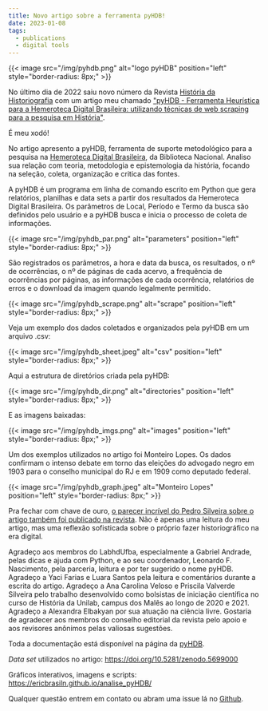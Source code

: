```yaml
---
title: Novo artigo sobre a ferramenta pyHDB!
date: 2023-01-08
tags:
  - publications
  - digital tools
---
```


{{< image src="/img/pyhdb.png" alt="logo pyHDB" position="left" style="border-radius: 8px;" >}}

No último dia de 2022 saiu novo número da Revista [História da Historiografia](https://www.historiadahistoriografia.com.br/revista/issue/view/45) com um artigo meu chamado ["pyHDB - Ferramenta Heurística para a Hemeroteca Digital Brasileira: utilizando técnicas de web scraping para a pesquisa em História"](https://doi.org/10.15848/hh.v15i40.1904). 

É meu xodó!

No artigo apresento a pyHDB, ferramenta de suporte metodológico para a pesquisa na [Hemeroteca Digital Brasileira](http://memoria.bn.br/hdb/periodico.aspx), da Biblioteca Nacional. Analiso sua relação com teoria, metodologia e epistemologia da história, focando na seleção, coleta, organização e critica das fontes.

A pyHDB é um programa em linha de comando escrito em Python que gera relatórios, planilhas e data sets a partir dos resultados da Hemeroteca Digital Brasileira. Os parâmetros de Local, Período e Termo da busca são definidos pelo usuário e a pyHDB busca e inicia o processo de coleta de informações.

{{< image src="/img/pyhdb_par.png" alt="parameters" position="left" style="border-radius: 8px;" >}}

São registrados os parâmetros, a hora e data da busca, os resultados, o nº de ocorrências, o nº de páginas de cada acervo, a frequência de ocorrências por páginas, as informações de cada ocorrência, relatórios de erros e o download da imagem quando legalmente permitido.

{{< image src="/img/pyhdb_scrape.png" alt="scrape" position="left" style="border-radius: 8px;" >}}

Veja um exemplo dos dados coletados e organizados pela pyHDB em um arquivo .csv:

{{< image src="/img/pyhdb_sheet.jpeg" alt="csv" position="left" style="border-radius: 8px;" >}}

Aqui a estrutura de diretórios criada pela pyHDB:

{{< image src="/img/pyhdb_dir.png" alt="directories" position="left" style="border-radius: 8px;" >}}

E as imagens baixadas:

{{< image src="/img/pyhdb_imgs.png" alt="images" position="left" style="border-radius: 8px;" >}}

Um dos exemplos utilizados no artigo foi Monteiro Lopes. Os dados confirmam o intenso debate em torno das eleições do advogado negro em 1903 para o conselho municipal do RJ e em 1909 como deputado federal.

{{< image src="/img/pyhdb_graph.jpeg" alt="Monteiro Lopes" position="left" style="border-radius: 8px;" >}}

Pra fechar com chave de ouro, [o parecer incrível do Pedro Silveira sobre o artigo também foi publicado na revista](https://www.historiadahistoriografia.com.br/revista/article/view/2071). Não é apenas uma leitura do meu artigo, mas uma reflexão sofisticada sobre o próprio fazer historiográfico na era digital.

Agradeço aos membros do LabhdUfba, especialmente a Gabriel Andrade, pelas dicas e ajuda com Python, e ao seu coordenador, Leonardo F. Nascimento, pela parceria, leitura e por ter sugerido o nome pyHDB. Agradeço a Yaci Farias e Luara Santos pela leitura e comentários durante a escrita do artigo. Agradeço a Ana Carolina Veloso e Priscila Valverde Silveira pelo trabalho desenvolvido como bolsistas de iniciação científica no curso de História da Unilab, campus dos Malês ao longo de 2020 e 2021. Agradeço a Alexandra Elbakyan por sua atuação na ciência livre. Gostaria de agradecer aos membros do conselho editorial da revista pelo apoio e aos revisores anônimos pelas valiosas sugestões.

Toda a documentação está disponível na página da [pyHDB](https://ericbrasiln.github.io/pyHDB/).

*Data set* utilizados no artigo: https://doi.org/10.5281/zenodo.5699000

Gráficos interativos, imagens e scripts: https://ericbrasiln.github.io/analise_pyHDB/

Qualquer questão entrem em contato ou abram uma issue lá no [Github](https://github.com/ericbrasiln/pyHDB/issues).